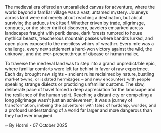 
The medieval era offered an unparalleled canvas for adventure, where the world beyond a familiar village was a vast, untamed mystery. Journeys across land were not merely about reaching a destination, but about surviving the arduous trek itself. Whether driven by trade, pilgrimage, conquest, or the sheer thrill of discovery, travelers embarked across landscapes fraught with peril: dense, dark forests rumored to house mythical beasts, treacherous mountain passes where bandits lurked, and open plains exposed to the merciless whims of weather. Every mile was a challenge, every new settlement a hard-won victory against the wild, the unknown, and the ever-present threat of disease or human malice.

To traverse the medieval land was to step into a grand, unpredictable epic, where familiar comforts were left far behind in favor of raw experience. Each day brought new sights – ancient ruins reclaimed by nature, bustling market towns, or isolated hermitages – and new encounters with people speaking strange dialects or practicing unfamiliar customs. The slow, deliberate pace of travel forced a deep appreciation for the landscape and the resilience of the human spirit. Reaching a distant city or completing a long pilgrimage wasn't just an achievement; it was a journey of transformation, imbuing the adventurer with tales of hardship, wonder, and a profound understanding of a world far larger and more dangerous than they had ever imagined.

~ By Hozmi - 07 October 2025
